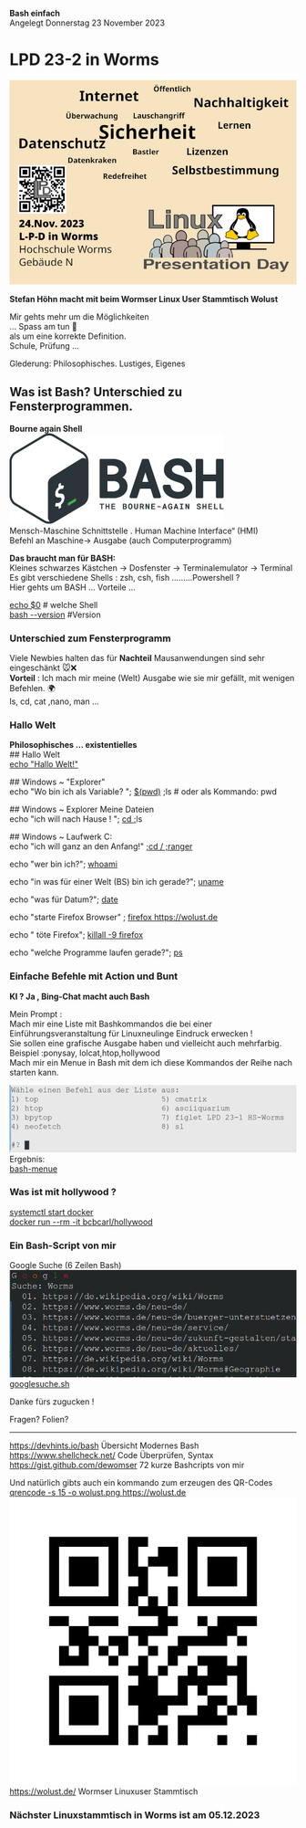 **Bash einfach**  
Angelegt Donnerstag 23 November 2023

# LPD 23-2 in Worms<span id="lpd-23-2" class="h_anchor"></span>

  

![Flyer LPD 23-2 in Worms](images/Flyer_cloud.wo.jpg)

  
  

**Stefan Höhn macht mit beim Wormser Linux User Stammtisch Wolust**  


  

Mir gehts mehr um die Möglichkeiten  
… Spass am tun 🤗️  
als um eine korrekte Definition.  
Schule, Prüfung …

  

Glederung: Philosophisches. Lustiges, Eigenes

  

## Was ist Bash? Unterschied zu Fensterprogrammen.<span id="was-ist-bash-unterschied-zu-fensterprogrammen" class="h_anchor"></span>

**Bourne again Shell**  
![bash-logo](images/bash.png)  
Mensch-Maschine Schnittstelle . Human Machine Interface“ (HMI)  
Befehl an Maschine-\> Ausgabe (auch Computerprogramm)

  

**Das braucht man für BASH:**  
Kleines schwarzes Kästchen -\> Dosfenster -\> Terminalemulator -\>
Terminal  
Es gibt verschiedene Shells : zsh, csh, fish ………Powershell ?  
Hier gehts um BASH … Vorteile …

  

<u>echo \$0</u> \# welche Shell  
<u>bash --version</u> \#Version

  
  

### Unterschied zum Fensterprogramm<span id="unterschied-zum-fensterprogramm" class="h_anchor"></span>

Viele Newbies halten das für **Nachteil** Mausanwendungen sind sehr
eingeschänkt 🐭️❌️  
**Vorteil** : Ich mach mir meine (Welt) Ausgabe wie sie mir gefällt, mit
wenigen Befehlen. 🌍️  
ls, cd, cat ,nano, man …

  

### Hallo Welt<span id="hallo-welt" class="h_anchor"></span>

**Philosophisches … existentielles**  
\## Hallo Welt  
<u>echo "Hallo Welt!"</u>

  

\## Windows ~ "Explorer"  
echo "Wo bin ich als Variable? "; <u>\$(pwd)</u> ;ls \# oder als
Kommando: pwd

  

\## Windows ~ Explorer Meine Dateien  
echo "ich will nach Hause ! "; <u>cd ;</u>ls

  

\## Windows ~ Laufwerk C:  
echo "ich will ganz an den Anfang!" <u>;cd / ;ranger</u>

  

echo "wer bin ich?"; <u>whoami</u>

  

echo "in was für einer Welt (BS) bin ich gerade?"; <u>uname</u>

  

echo "was für Datum?"; <u>date</u>

  

echo "starte Firefox Browser" ; <u>firefox
<a href="https://wolust.de" class="https"
title="https://wolust.de">https://wolust.de</a></u>

  

echo " töte Firefox"; <u>killall -9 firefox</u>

  

echo "welche Programme laufen gerade?"; <u>ps</u>

  

### Einfache Befehle mit Action und Bunt<span id="einfache-befehle--mit-action-und-bunt" class="h_anchor"></span>

**KI ? Ja , Bing-Chat macht auch Bash**

  

Mein Prompt :  
Mach mir eine Liste mit Bashkommandos die bei einer
Einführungsveranstaltung für Linuxneulinge Eindruck erwecken !  
Sie sollen eine grafische Ausgabe haben und vielleicht auch mehrfarbig.
Beispiel :ponysay, lolcat,htop,hollywood  
Mach mir ein Menue in Bash mit dem ich diese Kommandos der Reihe nach
starten kann.

  

![bash.menue](images/bas-menue.png)  
Ergebnis:  
[bash-menue](bash-menue.sh)

  

### Was ist mit hollywood ?<span id="was-ist-mit-hollywood-" class="h_anchor"></span>

<u>systemctl start docker</u>  
<u>docker run --rm -it bcbcarl/hollywood</u>

  

### Ein Bash-Script von mir<span id="ein-bash-script-von-mir" class="h_anchor"></span>

Google Suche (6 Zeilen Bash)  
![googlesuche](images/google-suche.png)  
<a href="https://gist.github.com/dewomser/aa12dff5724d12fa1e24b94251e785fe" class="file"
title="~/bin/googlesuche.sh">googlesuche.sh</a>

  

Danke fürs zugucken !

  

Fragen? Folien?

------------------------------------------------------------------------

  

<a href="https://devhints.io/bash" class="https"
title="https://devhints.io/bash">https://devhints.io/bash</a> Übersicht
Modernes Bash  
<a href="https://www.shellcheck.net/" class="https"
title="https://www.shellcheck.net/">https://www.shellcheck.net/</a> Code
Überprüfen, Syntax  
<a href="https://gist.github.com/dewomser" class="https"
title="https://gist.github.com/dewomser">https://gist.github.com/dewomser</a>
72 kurze Bashcripts von mir

  

Und natürlich gibts auch ein kommando zum erzeugen des QR-Codes  
<u>qrencode -s 15 -o wolust.png
<a href="https://www.wolust.de" class="https"
title="https://www.wolust.de">https://wolust.de</a></u>  
![QR](images/wolust.png)  
<a href="https://wolust.de/" class="https"
title="https://wolust.de/">https://wolust.de/</a> Wormser Linuxuser
Stammtisch

### Nächster Linuxstammtisch in Worms ist am 05.12.2023<span id="nächster-linuxstammtisch-in-worms-ist-am-05122023" class="h_anchor"></span>

  
  
  
  
  
